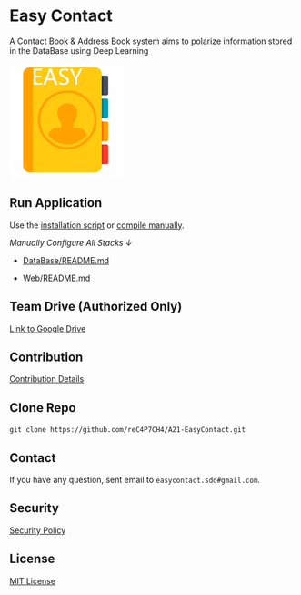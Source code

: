 # Easy Contact

A Contact Book & Address Book system aims to polarize information stored in the DataBase using Deep Learning

![](.FILES/LOGO_200x200.png)

## Run Application

Use the [installation script](INSTALL.sh) or [compile manually](INSTALL.md).

_Manually Configure All Stacks &#8595;_

- [DataBase/README.md](DataBase/README.md)

- [Web/README.md](Web/README.md)

## Team Drive (Authorized Only)

[Link to Google Drive](https://drive.google.com/drive/folders/1_5wAIFeJw4zVVjDTp-KmLhhhi76vAoGF?usp=sharing)

## Contribution

[Contribution Details](https://docs.google.com/document/d/1rknX-dScFkdTH1MUNyShnIzl-PXCaVpOBf0_MluZPO8/edit?usp=sharing)

## Clone Repo

```shell
git clone https://github.com/reC4P7CH4/A21-EasyContact.git
```

## Contact

If you have any question, sent email to `easycontact.sdd#gmail.com`.

## Security

[Security Policy](SECURITY.md)

## License

[MIT License](LICENSE)
